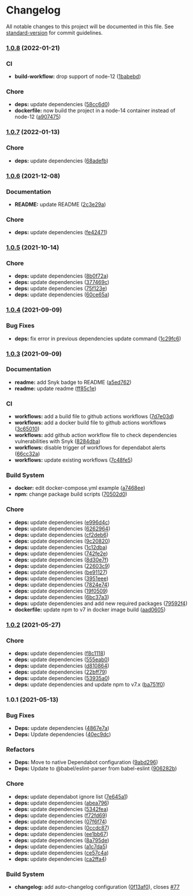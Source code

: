 # Changelog

All notable changes to this project will be documented in this file. See [standard-version](https://github.com/conventional-changelog/standard-version) for commit guidelines.

### [1.0.8](https://github.com/FlorentinTh/LE2ML-FeatureExtractor-Module/compare/v1.0.7...v1.0.8) (2022-01-21)


### CI

* **build-workflow:** drop support of node-12 ([1babebd](https://github.com/FlorentinTh/LE2ML-FeatureExtractor-Module/commit/1babebd22cc4fc278ba9ddcbafdab5563b1666f1))


### Chore

* **deps:** update dependencies ([58cc6d0](https://github.com/FlorentinTh/LE2ML-FeatureExtractor-Module/commit/58cc6d03493ad679c07df61c6d93730a6ac80539))
* **dockerfile:** now build the project in a node-14 container instead of node-12 ([a907475](https://github.com/FlorentinTh/LE2ML-FeatureExtractor-Module/commit/a907475d6070139c7cd68e233ba3d8f6162e4745))

### [1.0.7](https://github.com/FlorentinTh/LE2ML-FeatureExtractor-Module/compare/v1.0.6...v1.0.7) (2022-01-13)


### Chore

* **deps:** update dependencies ([68adefb](https://github.com/FlorentinTh/LE2ML-FeatureExtractor-Module/commit/68adefb888e855c9dac84b921184c9d95efec184))

### [1.0.6](https://github.com/FlorentinTh/LE2ML-FeatureExtractor-Module/compare/v1.0.5...v1.0.6) (2021-12-08)


### Documentation

* **README:** update README ([2c3e29a](https://github.com/FlorentinTh/LE2ML-FeatureExtractor-Module/commit/2c3e29a880129b3eae6f6b9e7839a3d2368f425a))


### Chore

* **deps:** update dependencies ([fe42471](https://github.com/FlorentinTh/LE2ML-FeatureExtractor-Module/commit/fe4247173986b4706629fd2033b9f353b282c879))

### [1.0.5](https://github.com/FlorentinTh/LE2ML-FeatureExtractor-Module/compare/v1.0.4...v1.0.5) (2021-10-14)


### Chore

* **deps:** update dependencies ([8b0f72a](https://github.com/FlorentinTh/LE2ML-FeatureExtractor-Module/commit/8b0f72a7e132e9dac478e2871120bb56e4c37bff))
* **deps:** update dependencies ([377469c](https://github.com/FlorentinTh/LE2ML-FeatureExtractor-Module/commit/377469c1ceba418768d7a514ea28dc3692a23fff))
* **deps:** update dependencies ([75f123e](https://github.com/FlorentinTh/LE2ML-FeatureExtractor-Module/commit/75f123ec2a2f717a8f6710b8ce0e7edd548a78e9))
* **deps:** update dependencies ([60ce65a](https://github.com/FlorentinTh/LE2ML-FeatureExtractor-Module/commit/60ce65acf7106d5b1037426fdc342b179642fa39))

### [1.0.4](https://github.com/FlorentinTh/LE2ML-FeatureExtractor-Module/compare/v1.0.3...v1.0.4) (2021-09-09)


### Bug Fixes

* **deps:** fix error in previous dependencies update command ([1c29fc6](https://github.com/FlorentinTh/LE2ML-FeatureExtractor-Module/commit/1c29fc6f4d2ac4cbec6fdf9be2884a56c02af738))

### [1.0.3](https://github.com/FlorentinTh/LE2ML-FeatureExtractor-Module/compare/v1.0.2...v1.0.3) (2021-09-09)


### Documentation

* **readme:** add Snyk badge to README ([a5ed762](https://github.com/FlorentinTh/LE2ML-FeatureExtractor-Module/commit/a5ed762ac8b964558a58f13dc654e3efa1b21fb1))
* **readme:** update readme ([ff85c1e](https://github.com/FlorentinTh/LE2ML-FeatureExtractor-Module/commit/ff85c1eac87fe27b46752fc433b1c5bc5d7b6083))


### CI

* **workflows:** add a build file to github actions workflows ([7d7e03d](https://github.com/FlorentinTh/LE2ML-FeatureExtractor-Module/commit/7d7e03dc2eb7b30642ddac91405052871a1a4281))
* **workflows:** add a docker build file to github actions workflows ([3c65010](https://github.com/FlorentinTh/LE2ML-FeatureExtractor-Module/commit/3c65010ba7be4519d2ca0cc4af7fe199a4d85f5a))
* **workflows:** add github action workflow file to check dependencies vulnerabilities with Snyk ([8284dba](https://github.com/FlorentinTh/LE2ML-FeatureExtractor-Module/commit/8284dba4ebc4e4355449556796705c3bdcec206c))
* **workflows:** disable trigger of workflows for dependabot alerts ([66cc32a](https://github.com/FlorentinTh/LE2ML-FeatureExtractor-Module/commit/66cc32acc048a76d64014e343fe2dd64c3efb14f))
* **workflows:** update existing workflows ([7c48fe5](https://github.com/FlorentinTh/LE2ML-FeatureExtractor-Module/commit/7c48fe5ba3c392bab8ca3f950b0ec06a1279bf6d))


### Build System

* **docker:** edit docker-compose.yml example ([a7468ee](https://github.com/FlorentinTh/LE2ML-FeatureExtractor-Module/commit/a7468ee50dd84006599a3b95ea00ccab7a9b2bd8))
* **npm:** change package build scripts ([70502d0](https://github.com/FlorentinTh/LE2ML-FeatureExtractor-Module/commit/70502d044bb2944e0ba84cf403a01a359bbc7d25))


### Chore

* **deps:** update dependencies ([e996d4c](https://github.com/FlorentinTh/LE2ML-FeatureExtractor-Module/commit/e996d4cd39b083e259a6401a777e9d6daf4070d2))
* **deps:** update dependencies ([6262964](https://github.com/FlorentinTh/LE2ML-FeatureExtractor-Module/commit/626296436865251f548062eb3138d1a091082016))
* **deps:** update dependencies ([cf2deb6](https://github.com/FlorentinTh/LE2ML-FeatureExtractor-Module/commit/cf2deb6a3e73a0a8e3646da086a9f3c118eca29e))
* **deps:** update dependencies ([9c20820](https://github.com/FlorentinTh/LE2ML-FeatureExtractor-Module/commit/9c20820056819c2bb26d74491dea3a7805a51407))
* **deps:** update dependencies ([1c12dba](https://github.com/FlorentinTh/LE2ML-FeatureExtractor-Module/commit/1c12dbaaed5710a64864c0bd1cbc90dbfee7356f))
* **deps:** update dependencies ([742fe2e](https://github.com/FlorentinTh/LE2ML-FeatureExtractor-Module/commit/742fe2e4059b8e88b02146f80eb65f6323e38a90))
* **deps:** update dependencies ([8d30e7f](https://github.com/FlorentinTh/LE2ML-FeatureExtractor-Module/commit/8d30e7fc793e0343394b92978dab01a75937bca8))
* **deps:** update dependencies ([22603c9](https://github.com/FlorentinTh/LE2ML-FeatureExtractor-Module/commit/22603c91900e3545252e7c068f611225a1b274aa))
* **deps:** update dependencies ([be91127](https://github.com/FlorentinTh/LE2ML-FeatureExtractor-Module/commit/be911275815da3c1318308fcfec7086986971e86))
* **deps:** update dependencies ([3951eee](https://github.com/FlorentinTh/LE2ML-FeatureExtractor-Module/commit/3951eee64c638735f0607246b706c421261137bb))
* **deps:** update dependencies ([7824e74](https://github.com/FlorentinTh/LE2ML-FeatureExtractor-Module/commit/7824e748c55808afbb787943fc366849ed1e9bf9))
* **deps:** update dependencies ([19f0509](https://github.com/FlorentinTh/LE2ML-FeatureExtractor-Module/commit/19f0509cccdf5e6c4c194b8965e182bfd17fde57))
* **deps:** update dependencies ([6bc37a3](https://github.com/FlorentinTh/LE2ML-FeatureExtractor-Module/commit/6bc37a3b551b59d63a56982cf207ab6c543b8443))
* **deps:** update dependencies and add new required packages ([79592f4](https://github.com/FlorentinTh/LE2ML-FeatureExtractor-Module/commit/79592f4bd5b11fede9f4e61a6ba68ee8a2a3a16c))
* **dockerfile:** update npm to v7 in docker image build ([aad0605](https://github.com/FlorentinTh/LE2ML-FeatureExtractor-Module/commit/aad0605153d9f75a75c8492b6210b9e1aeb37662))

### [1.0.2](https://github.com/FlorentinTh/LE2ML-FeatureExtractor-Module/compare/v1.0.1...v1.0.2) (2021-05-27)


### Chore

* **deps:** update dependencies ([f8c1118](https://github.com/FlorentinTh/LE2ML-FeatureExtractor-Module/commit/f8c11189b36c4d15ae20a042d85e2483eea7dd41))
* **deps:** update dependencies ([555eab0](https://github.com/FlorentinTh/LE2ML-FeatureExtractor-Module/commit/555eab0187505069d748a30a609c4ba833f6b063))
* **deps:** update dependencies ([d810864](https://github.com/FlorentinTh/LE2ML-FeatureExtractor-Module/commit/d81086426a143cf6bada82e7220e52867403a413))
* **deps:** update dependencies ([22bff79](https://github.com/FlorentinTh/LE2ML-FeatureExtractor-Module/commit/22bff7964f6d9cdf3350b49e7e10a4f08288c2ea))
* **deps:** update dependencies ([53935a0](https://github.com/FlorentinTh/LE2ML-FeatureExtractor-Module/commit/53935a02cda11ed0e3b85e854753e13930fcd5d4))
* **deps:** update dependencies and update npm to v7.x ([ba751f0](https://github.com/FlorentinTh/LE2ML-FeatureExtractor-Module/commit/ba751f08ce6e2a2eb48337078309705d863b2036))

### 1.0.1 (2021-05-13)


### Bug Fixes

* **Deps:** update dependencies ([4867e7a](https://github.com/FlorentinTh/LE2ML-FeatureExtractor-Module/commit/4867e7a9bf0cccfdc7723e3b12a6d91842b61b24))
* **Deps:** Update dependencies ([40ec9dc](https://github.com/FlorentinTh/LE2ML-FeatureExtractor-Module/commit/40ec9dc5f980a4f6df1a7557a6a2eeb4ae7931ff))


### Refactors

* **Deps:** Move to native Dependabot configuration ([9abd296](https://github.com/FlorentinTh/LE2ML-FeatureExtractor-Module/commit/9abd296595620bb60c16fd70c78cd6188fc17437))
* **Deps:** Update to @babel/eslint-parser from babel-eslint ([906282b](https://github.com/FlorentinTh/LE2ML-FeatureExtractor-Module/commit/906282bf9e28970c2d1aa312b5ff4b6972aa683d))


### Chore

* **deps:** update dependabot ignore list ([7e645a1](https://github.com/FlorentinTh/LE2ML-FeatureExtractor-Module/commit/7e645a1a2da04b5482296ba78163ca3e551e87f5))
* **deps:** update dependencies ([abea796](https://github.com/FlorentinTh/LE2ML-FeatureExtractor-Module/commit/abea796ac19798748125751c944fe016fe182f7f))
* **deps:** update dependencies ([5342fea](https://github.com/FlorentinTh/LE2ML-FeatureExtractor-Module/commit/5342feac135c1b9672455b88e5289101d36953f6))
* **deps:** update dependencies ([f72fd69](https://github.com/FlorentinTh/LE2ML-FeatureExtractor-Module/commit/f72fd6948c9632c84b8032e48d83cd75b2112b85))
* **deps:** update dependencies ([07f6f74](https://github.com/FlorentinTh/LE2ML-FeatureExtractor-Module/commit/07f6f74a7b5be2893ea6d38075458ed13dbbf202))
* **deps:** update dependencies ([0ccdc87](https://github.com/FlorentinTh/LE2ML-FeatureExtractor-Module/commit/0ccdc8727487f6446535864a7dba925c46dbd8c5))
* **deps:** update dependencies ([ee1bb67](https://github.com/FlorentinTh/LE2ML-FeatureExtractor-Module/commit/ee1bb675969bc45f4740684bff878f60c77a3c4d))
* **deps:** update dependencies ([8a795de](https://github.com/FlorentinTh/LE2ML-FeatureExtractor-Module/commit/8a795decf3374c5dc8605236a845d090f1d766be))
* **deps:** update dependencies ([a1c7da5](https://github.com/FlorentinTh/LE2ML-FeatureExtractor-Module/commit/a1c7da5c93f29a792e5edf2677d4131f48016e2c))
* **deps:** update dependencies ([ce57c4a](https://github.com/FlorentinTh/LE2ML-FeatureExtractor-Module/commit/ce57c4a12f031ebd7f5422294a03c736dde1e692))
* **deps:** update dependencies ([ca2ffa4](https://github.com/FlorentinTh/LE2ML-FeatureExtractor-Module/commit/ca2ffa497d7d306936bd71595e108c8e7f686ad3))


### Build System

* **changelog:** add auto-changelog configuration ([0f13af0](https://github.com/FlorentinTh/LE2ML-FeatureExtractor-Module/commit/0f13af0569a2b7bdc34b136fd0ce969ace0d4b00)), closes [#77](https://github.com/FlorentinTh/LE2ML-FeatureExtractor-Module/issues/77)

